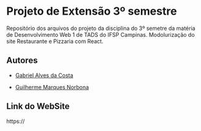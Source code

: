 # Projeto de Extensão 3º semestre
Repositório dos arquivos do projeto da disciplina do 3º semetre da matéria de Desenvolvimento Web 1 de TADS do IFSP Campinas. Modolurização do site Restaurante e Pizzaria com React.

## Autores

- [Gabriel Alves da Costa](https://github.com/NDrake88)

- [Guilherme Marques Norbona](https://github.com/guinorbona)

## Link do WebSite

https://
